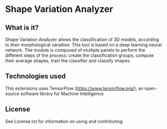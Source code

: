 # Shape Variation Analyzer


## What is it?
Shape Variation Analyzer allows the classification of 3D models, according to their morphological variation. This tool is based on a deep learning neural network.
The module is composed of multiple panels to perform the different steps of the process: create the classification groups, compute their average shapes, train the classifier and classify shapes. 


## Technologies used 
This extensions uses TensorFlow (https://www.tensorflow.org/), an open-source software library for Machine Intelligence

## License

See License.txt for information on using and contributing.


